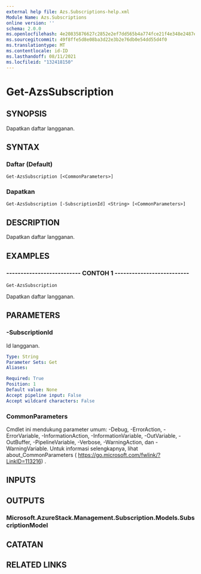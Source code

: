 ```yaml
---
external help file: Azs.Subscriptions-help.xml
Module Name: Azs.Subscriptions
online version: ''
schema: 2.0.0
ms.openlocfilehash: 4e20835876627c2852e2ef7dd565b4a774fce21f4e348e2487e1c66a89b1bac5
ms.sourcegitcommit: 49f8ffe5d8e08ba3d22e3b2e76db0e54dd55d4f0
ms.translationtype: MT
ms.contentlocale: id-ID
ms.lasthandoff: 08/11/2021
ms.locfileid: "132418150"
---
```

# Get-AzsSubscription

## SYNOPSIS
Dapatkan daftar langganan.

## SYNTAX

### Daftar (Default)
```
Get-AzsSubscription [<CommonParameters>]
```

### Dapatkan
```
Get-AzsSubscription [-SubscriptionId] <String> [<CommonParameters>]
```

## DESCRIPTION
Dapatkan daftar langganan.

## EXAMPLES

### -------------------------- CONTOH 1 --------------------------
```
Get-AzsSubscription
```

Dapatkan daftar langganan.

## PARAMETERS

### -SubscriptionId
Id langganan.

```yaml
Type: String
Parameter Sets: Get
Aliases: 

Required: True
Position: 1
Default value: None
Accept pipeline input: False
Accept wildcard characters: False
```

### CommonParameters
Cmdlet ini mendukung parameter umum: -Debug, -ErrorAction, -ErrorVariable, -InformationAction, -InformationVariable, -OutVariable, -OutBuffer, -PipelineVariable, -Verbose, -WarningAction, dan -WarningVariable. Untuk informasi selengkapnya, lihat about_CommonParameters ( https://go.microsoft.com/fwlink/?LinkID=113216) .

## INPUTS

## OUTPUTS

### Microsoft.AzureStack.Management.Subscription.Models.SubscriptionModel

## CATATAN

## RELATED LINKS

